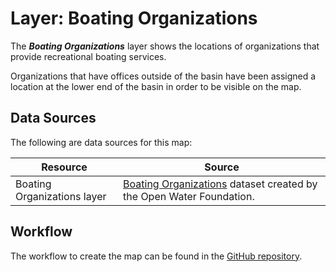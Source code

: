 # Layer: Boating Organizations #

The ***Boating Organizations*** layer shows the locations of organizations
that provide recreational boating services.

Organizations that have offices outside of the basin have been assigned a location
at the lower end of the basin in order to be visible on the map.

## Data Sources ##

The following are data sources for this map:

| **Resource** | **Source** |
| -- | -- |
| Boating Organizations layer | [Boating Organizations](https://data.openwaterfoundation.org/state/co/owf/boating-orgs/) dataset created by the Open Water Foundation. |

## Workflow ##

The workflow to create the map can be found in the [GitHub repository](https://github.com/OpenWaterFoundation/owf-infomapper-co-boulder/tree/master/workflow/BasinEntities/Recreation-Boating).
